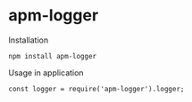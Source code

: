 # apm-logger
Installation

```
npm install apm-logger
```
Usage in application

```
const logger = require('apm-logger').logger;
```
